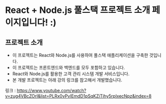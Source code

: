 # React + Node.js 풀스택 프로젝트 소개 페이지입니다! :)

## 프로젝트 소개

- 이 프로젝트는 React와 Node.js를 사용하여 풀스택 애플리케이션을 구축한 것입니다.
- 이 프로젝트는 프론트엔드와 백엔드를 모두 포함하고 있습니다.
- React와 Node.js를 활용한 고객 관리 시스템 개발 서비스입니다.
- 본 개발 프로젝트는 아래 강의 링크를 참고해서 개발했습니다.

링크 : https://www.youtube.com/watch?v=zug4VBcZOrI&list=PLRx0vPvlEmdD1pSqKZiTihy5rplxecNpz&index=8
